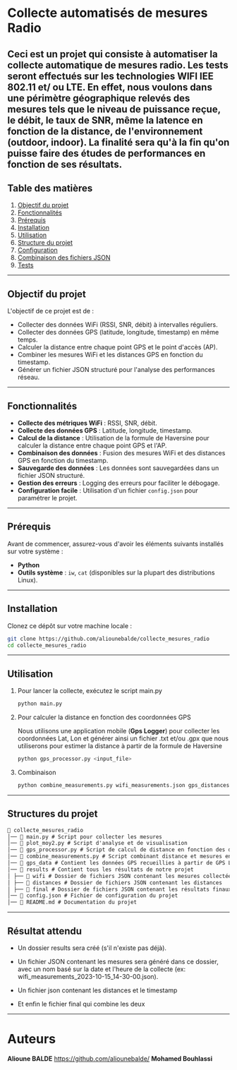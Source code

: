 # Collecte automatisés de mesures Radio

## Ceci est un projet qui consiste à automatiser la collecte automatique de mesures radio. Les tests seront effectués sur les technologies WIFI IEE 802.11 et/ ou LTE. En effet, nous voulons dans une périmètre géographique relevés des mesures tels que le niveau de puissance reçue, le débit, le taux de SNR, même la latence en fonction de la distance, de l'environnement (outdoor, indoor). La finalité sera qu'à la fin qu'on puisse faire des études de performances en fonction de ses résultats.

## Table des matières

1. [Objectif du projet](#objectif-du-projet)
2. [Fonctionnalités](#fonctionnalités)
3. [Prérequis](#prérequis)
4. [Installation](#installation)
5. [Utilisation](#utilisation)
6. [Structure du projet](#structure-du-projet)
7. [Configuration](#configuration)
8. [Combinaison des fichiers JSON](#combinaison-des-fichiers-json)
9. [Tests](#tests)

---

## Objectif du projet

L'objectif de ce projet est de :

- Collecter des données WiFi (RSSI, SNR, débit) à intervalles réguliers.
- Collecter des données GPS (latitude, longitude, timestamp) en même temps.
- Calculer la distance entre chaque point GPS et le point d'accès (AP).
- Combiner les mesures WiFi et les distances GPS en fonction du timestamp.
- Générer un fichier JSON structuré pour l'analyse des performances réseau.

---

## Fonctionnalités

- **Collecte des métriques WiFi** : RSSI, SNR, débit.
- **Collecte des données GPS** : Latitude, longitude, timestamp.
- **Calcul de la distance** : Utilisation de la formule de Haversine pour calculer la distance entre chaque point GPS et l'AP.
- **Combinaison des données** : Fusion des mesures WiFi et des distances GPS en fonction du timestamp.
- **Sauvegarde des données** : Les données sont sauvegardées dans un fichier JSON structuré.
- **Gestion des erreurs** : Logging des erreurs pour faciliter le débogage.
- **Configuration facile** : Utilisation d'un fichier `config.json` pour paramétrer le projet.

---

## Prérequis

Avant de commencer, assurez-vous d'avoir les éléments suivants installés sur votre système :

- **Python**
- **Outils système** : `iw`, `cat` (disponibles sur la plupart des distributions Linux).

---

## Installation

Clonez ce dépôt sur votre machine locale :

```bash
git clone https://github.com/aliounebalde/collecte_mesures_radio
cd collecte_mesures_radio
```

---

## Utilisation

1. Pour lancer la collecte, exécutez le script main.py

   ```bash
   python main.py
   ```

2. Pour calculer la distance en fonction des coordonnées GPS

   Nous utilisons une application mobile (**Gps Logger**) pour collecter les coordonnées Lat, Lon et générer ainsi un fichier .txt et/ou .gpx que nous utiliserons pour estimer la distance à partir de la formule de Haversine

   ```bash
   python gps_processor.py <input_file>
   ```

3. Combinaison

   ```bash
   python combine_measurements.py wifi_measurements.json gps_distances.json
   ```

---

## Structures du projet

```md
📁 collecte_mesures_radio  
│── 📄 main.py # Script pour collecter les mesures  
│── 📄 plot_moy2.py # Script d'analyse et de visualisation  
│── 📄 gps_processor.py # Script de calcul de distance en fonction des données GPS  
│── 📄 combine_measurements.py # Script combinant distance et mesures en fonction du timestamp  
│── 📁 gps_data # Contient les données GPS recueillies à partir de GPS Logger  
│── 📁 results # Contient tous les résultats de notre projet  
│ ├── 📁 wifi # Dossier de fichiers JSON contenant les mesures collectées  
│ ├── 📁 distances # Dossier de fichiers JSON contenant les distances  
│ ├── 📁 final # Dossier de fichiers JSON contenant les résultats finaux  
│── 📄 config.json # Fichier de configuration du projet  
│── 📄 README.md # Documentation du projet
```

---

## Résultat attendu

- Un dossier results sera créé (s'il n'existe pas déjà).

- Un fichier JSON contenant les mesures sera généré dans ce dossier, avec un nom basé sur la date et l'heure de la collecte (ex: wifi_measurements_2023-10-15_14-30-00.json).

- Un fichier json contenant les distances et le timestamp

- Et enfin le fichier final qui combine les deux

---

# Auteurs

**Alioune BALDE** https://github.com/aliounebalde/
**Mohamed Bouhlassi**
